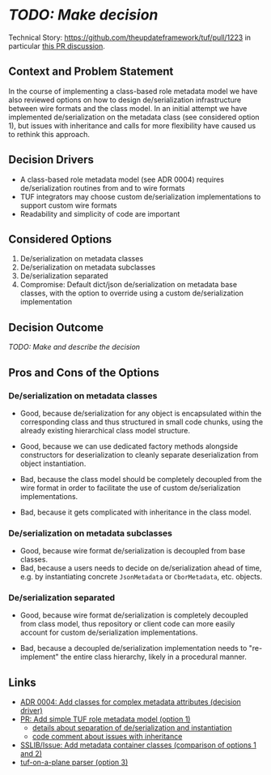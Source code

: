 # *TODO: Make decision*

Technical Story: https://github.com/theupdateframework/tuf/pull/1223
in particular [this PR discussion](https://github.com/theupdateframework/tuf/pull/1223#issuecomment-737188686).

## Context and Problem Statement
In the course of implementing a class-based role metadata model we have also
reviewed options on how to design de/serialization infrastructure between wire
formats and the class model. In an initial attempt we have implemented
de/serialization on the metadata class (see considered option 1), but issues
with inheritance and calls for more flexibility have caused us to rethink this
approach.

## Decision Drivers
* A class-based role metadata model (see ADR 0004) requires de/serialization
  routines from and to wire formats
* TUF integrators may choose custom de/serialization implementations to support
  custom wire formats
* Readability and simplicity of code are important

## Considered Options
1. De/serialization on metadata classes
2. De/serialization on metadata subclasses
3. De/serialization separated
4. Compromise: Default dict/json de/serialization on metadata base classes,
   with the option to override using a custom de/serialization implementation

## Decision Outcome
*TODO: Make and describe the decision*

## Pros and Cons of the Options

### De/serialization on metadata classes
* Good, because de/serialization for any object is encapsulated within the
  corresponding class and thus structured in small code chunks, using the
  already existing hierarchical class model structure.

* Good, because we can use dedicated factory methods alongside constructors for
  deserialization to cleanly separate deserialization from object instantiation.

* Bad, because the class model should be completely decoupled from the wire
  format in order to facilitate the use of custom de/serialization
  implementations.

* Bad, because it gets complicated with inheritance in the class model.

### De/serialization on metadata subclasses
* Good, because wire format de/serialization is decoupled from base classes.
* Bad, because a users needs to decide on de/serialization ahead of time, e.g.
  by instantiating concrete `JsonMetadata` or `CborMetadata`, etc. objects.

### De/serialization separated
* Good, because wire format de/serialization is completely decoupled from class
  model, thus repository or client code can more easily account for custom
  de/serialization implementations.

* Bad, because a decoupled de/serialization implementation needs to
  "re-implement" the entire class hierarchy, likely in a procedural manner.

## Links
* [ADR 0004: Add classes for complex metadata attributes (decision driver)](/Users/lukp/tuf/tuf/docs/adr/0004-extent-of-OOP-in-metadata-model.md)
* [PR: Add simple TUF role metadata model (option 1)](https://github.com/theupdateframework/tuf/pull/1112)
  * [details about separation of de/serialization and instantiation](https://github.com/theupdateframework/tuf/commit/f63dce6dddb9cfbf8986141340c6fac00a36d46e)
  * [code comment about issues with inheritance](https://github.com/theupdateframework/tuf/blob/9401059101b08a18abc5e3be4d60e18670693f62/tuf/api/metadata.py#L297-L306)
* [SSLIB/Issue: Add metadata container classes (comparison of options 1 and 2)](https://github.com/secure-systems-lab/securesystemslib/issues/272)
* [tuf-on-a-plane parser (option 3)](https://github.com/trishankatdatadog/tuf-on-a-plane/blob/master/src/tuf_on_a_plane/parsers/)
